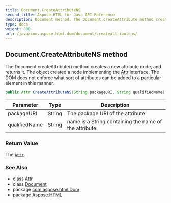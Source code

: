 ```yaml
---
title: Document.CreateAttributeNS
second_title: Aspose.HTML for Java API Reference
description: Document method. The Document.createAttribute method creates a new attribute node and returns it. The object created a node implementing the Attr interface. The DOM does not enforce what sort of attributes can be added to a particular element in this manner
type: docs
weight: 800
url: /java/com.aspose.html.dom/document/createattributens/
---
```

## Document.CreateAttributeNS method

The Document.createAttribute() method creates a new attribute node, and returns it. The object created a node implementing the [Attr](T:com.aspose.html.Dom.Attr) interface. The DOM does not enforce what sort of attributes can be added to a particular element in this manner.

```java
public Attr CreateAttributeNS(String packageURI, String qualifiedName)
```

| Parameter | Type | Description |
| --- | --- | --- |
| packageURI | String | The package URI of the attribute. |
| qualifiedName | String | name is a String containing the name of the attribute. |

### Return Value

The [`Attr`](../../attr/).

### See Also

* class [Attr](../../attr/)
* class [Document](../)
* package [com.aspose.html.Dom](../../document/)
* package [Aspose.HTML](../../../)
